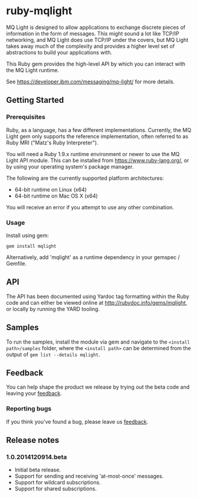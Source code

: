 # ruby-mqlight

MQ Light is designed to allow applications to exchange discrete pieces of
information in the form of messages. This might sound a lot like TCP/IP
networking, and MQ Light does use TCP/IP under the covers, but MQ Light takes
away much of the complexity and provides a higher level set of abstractions to
build your applications with.

This Ruby gem provides the high-level API by which you can interact with the MQ
Light runtime.

See https://developer.ibm.com/messaging/mq-light/ for more details.

## Getting Started

### Prerequisites

Ruby, as a language, has a few different implementations. Currently, the MQ
Light gem only supports the reference implementation, often referred to as Ruby
MRI ("Matz's Ruby Interpreter").

You will need a Ruby 1.9.x runtime environment or newer to use the MQ Light API
module. This can be installed from https://www.ruby-lang.org/, or by using your
operating system's package manager.

The following are the currently supported platform architectures:

* 64-bit runtime on Linux (x64)
* 64-bit runtime on Mac OS X (x64)

You will receive an error if you attempt to use any other combination.

### Usage

Install using gem:

```
gem install mqlight
```

Alternatively, add 'mqlight' as a runtime dependency in your gemspec / Gemfile.

## API

The API has been documented using Yardoc tag formatting within the Ruby code
and can either be viewed online at http://rubydoc.info/gems/mqlight, or locally
by running the YARD tooling.

## Samples

To run the samples, install the module via gem and navigate to the 
`<install path>/samples` folder, where the `<install path>` can be determined
from the output of `gem list --details mqlight`.

## Feedback

You can help shape the product we release by trying out the beta code and
leaving your [feedback](https://ibm.biz/mqlight-forum).

### Reporting bugs

If you think you've found a bug, please leave us
[feedback](https://ibm.biz/mqlight-forum).

## Release notes

### 1.0.2014120914.beta

* Initial beta release.
* Support for sending and receiving 'at-most-once' messages.
* Support for wildcard subscriptions.
* Support for shared subscriptions.

